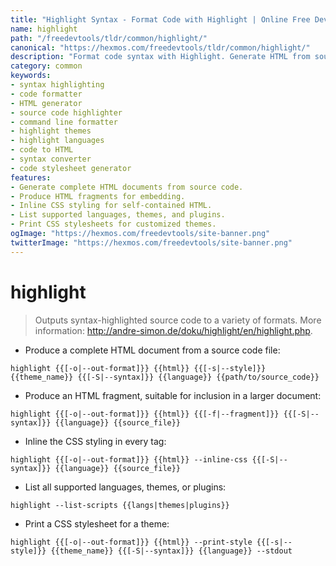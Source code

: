 ```yaml
---
title: "Highlight Syntax - Format Code with Highlight | Online Free DevTools by Hexmos"
name: highlight
path: "/freedevtools/tldr/common/highlight/"
canonical: "https://hexmos.com/freedevtools/tldr/common/highlight/"
description: "Format code syntax with Highlight. Generate HTML from source code and customize themes using the command line. Free online tool, no registration required."
category: common
keywords:
- syntax highlighting
- code formatter
- HTML generator
- source code highlighter
- command line formatter
- highlight themes
- highlight languages
- code to HTML
- syntax converter
- code stylesheet generator
features:
- Generate complete HTML documents from source code.
- Produce HTML fragments for embedding.
- Inline CSS styling for self-contained HTML.
- List supported languages, themes, and plugins.
- Print CSS stylesheets for customized themes.
ogImage: "https://hexmos.com/freedevtools/site-banner.png"
twitterImage: "https://hexmos.com/freedevtools/site-banner.png"
---
```


# highlight

> Outputs syntax-highlighted source code to a variety of formats.
> More information: <http://andre-simon.de/doku/highlight/en/highlight.php>.

- Produce a complete HTML document from a source code file:

`highlight {{[-o|--out-format]}} {{html}} {{[-s|--style]}} {{theme_name}} {{[-S|--syntax]}} {{language}} {{path/to/source_code}}`

- Produce an HTML fragment, suitable for inclusion in a larger document:

`highlight {{[-o|--out-format]}} {{html}} {{[-f|--fragment]}} {{[-S|--syntax]}} {{language}} {{source_file}}`

- Inline the CSS styling in every tag:

`highlight {{[-o|--out-format]}} {{html}} --inline-css {{[-S|--syntax]}} {{language}} {{source_file}}`

- List all supported languages, themes, or plugins:

`highlight --list-scripts {{langs|themes|plugins}}`

- Print a CSS stylesheet for a theme:

`highlight {{[-o|--out-format]}} {{html}} --print-style {{[-s|--style]}} {{theme_name}} {{[-S|--syntax]}} {{language}} --stdout`
